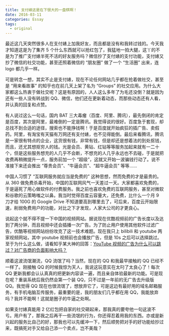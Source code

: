 ```yaml
---
title: 支付婊这是在下很大的一盘棋啊！
date: 2016-03-11
categories: Essay
tags:
  - original
---
```


最近这几天突然很多人在支付婊上加我好友，而且都是没有和我转过钱的。今天我才知道这是为了集齐 5 个什么东西就可以抢红包了，我猛地一拍大腿，这丫的不是为了推广支付婊半死不活的好友服务吗？微信抄了支付婊的支付功能，支付婊又抄了微信的社交功能，甚至还照着微信的 “朋友圈” 做了一个 “生活圈” 出来，连 logo 都几乎一样。

可是转念一想，其实不止是支付婊，现在不论任何网站几乎都在抢着做社交，甚至是 “用来看故事” 的知乎也在前几天上架了名为 “Groups” 的社交应用。为什么大家都这么热衷于做社交呢？这是有原因的，人人这么多年了为毛还没倒？就是因为还有一些人没有转战到 QQ、微信，他们还在更新着动态，而那些动态还有人看，并认真的回复和点赞。

有人说过这么一句话，国内 BAT 三大毒瘤（百度、阿里、腾讯），最先倒闭的肯定是百度，其次是阿里，最难倒的一定是腾讯。我觉得说的很好。百度急于套现，却总找不到合适的途径，搜索也不能挣钱啊！于是百度就开始疯狂的插广告、卖假药。阿里，有淘宝有天猫有万网还有支付婊，也不见得能倒。最后来看腾讯，腾讯是一家很有特点的企业，这货很有钱，非常有钱，但是却还是想着法的到处抠钱，而且，还尤其想抠穷人的钱。光是会员、黄钻、红钻等等服务加起来就有一二十个，但是这些服务想充的人几乎不会断，不想充的人几乎永远也不去碰，于是就把收费再稍微提升一点，服务前加一个 “超级”，这就又开始一波骗钱行动了。说不准接下来还会推出 “尊贵会员”、“牛逼会员”、“超牛逼会员” 等等……

中国人习惯了 “互联网服务就应当是免费的” 这种思想，然而免费的才是最贵的。从 360 做免费杀毒开始，中国的互联网风气一天差过一天。大家都喜欢免费的，于是逼死了用心做软件的付费服务。我之前也喜欢免费的互联网服务，甚至对微软和谷歌的云策略嗤之以鼻。我当时觉得百度云容量大，还免费，比什么一个月 9 刀才给 100G 的 Google Drive 不知道要高到哪里去了，可后来，百度云开始限速，削弱免费用户的功能，对比之下才发现，人家大公司的才更良心。

说起这个就不得不提一下中国的视频网站。据说现在优酷视频前的广告长度以及达到了两分钟，而且视频中还会插播一次广告。为了防止用户使用其他软件过滤广告，优酷等视频网站纷纷攻克了这一技术难题。现在我只上 bilibili 和 youtube 两家视频网站，其中 youtube 视频前也会播放广告，但是 10s 之后可以选择跳过。至于为什么这么做，请看知乎某大神的回答：<a href="https://www.zhihu.com/question/28356749/answer/67972330" target=_blank>YouTube 视频的广告为什么可以跳过？对广告商的负面影响大吗？</a>

顺着这波流氓潮流，QQ 流氓了吗？当然，现在的 QQ 和我最早接触的 QQ 已经不一样了。刚接触 QQ 的时候我惊为天人，我说这玩意实在太叼了太良心了！每次 QQ 更新我都会认认真真的把更新内容读一遍，而且亲自体验最新的功能。可是现在呢？重装系统后我仍然会第一个装 QQ，只不过是一年前的无广告去升级版 QQ。我觉得 QQ 现在也很流氓了，想放弃它了，可是这边有最好用的域名邮箱服务，有手机电脑互传服务，最重要的是，我的朋友们几乎都在用 QQ，我能放弃吗？我并不能啊！这就是圈子的牛逼之处啊。

如果支付婊真能用 2 亿红包把自家的社交砸起来，那我真的要夸他一句这波不亏。用户有了，那我之后再干一些流氓的行为，你还得忍着用我的东西。亦或是新兴起的服务比自己的好，那我也可以先缓冲一下，然后顺势把对手的好功能给抄过来，既搞死对手又给自己添一个卖点，岂不美哉？
